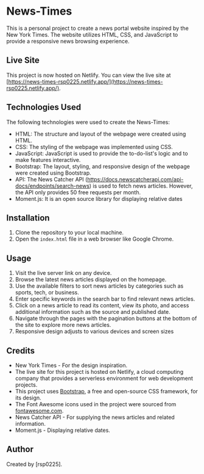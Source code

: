 # News-Times 

This is a personal project to create a news portal website inspired by the New York Times. The website utilizes HTML, CSS, and JavaScript to provide a responsive news browsing experience.

## Live Site 

This project is now hosted on Netlify. You can view the live site at [https://news-times-rsp0225.netlify.app/](https://news-times-rsp0225.netlify.app/). 

## Technologies Used
The following technologies were used to create the News-Times:

- HTML: The structure and layout of the webpage were created using HTML.
- CSS: The styling of the webpage was implemented using CSS.
- JavaScript: JavaScript is used to provide the to-do-list's logic and to make features interactive.
- Bootstrap: The layout, styling, and responsive design of the webpage were created using Bootstrap.
- API: The News Catcher API (https://docs.newscatcherapi.com/api-docs/endpoints/search-news) is used to fetch news articles. However, the API only provides 50 free requests per month.
- Moment.js: It is an open source library for displaying relative dates

## Installation 
1. Clone the repository to your local machine.
2. Open the `index.html` file in a web browser like Google Chrome.

## Usage

1. Visit the live server link on any device.
2. Browse the latest news articles displayed on the homepage.
3. Use the available filters to sort news articles by categories such as sports, tech, or business.
4. Enter specific keywords in the search bar to find relevant news articles.
5. Click on a news article to read its content, view its photo, and access additional information such as the source and published date.
6. Navigate through the pages with the pagination buttons at the bottom of the site to explore more news articles.
7. Responsive design adjusts to various devices and screen sizes

## Credits
- New York Times - For the design inspiration.
- The live site for this project is hosted on Netlify, a cloud computing company that provides a serverless environment for web development projects.
- This project uses [Bootstrap](https://getbootstrap.com/), a free and open-source CSS framework, for its design.
- The Font Awesome icons used in the project were sourced from [fontawesome.com](https://fontawesome.com).
- News Catcher API - For supplying the news articles and related information.
- Moment.js - Displaying relative dates.

## Author

Created by [rsp0225].
